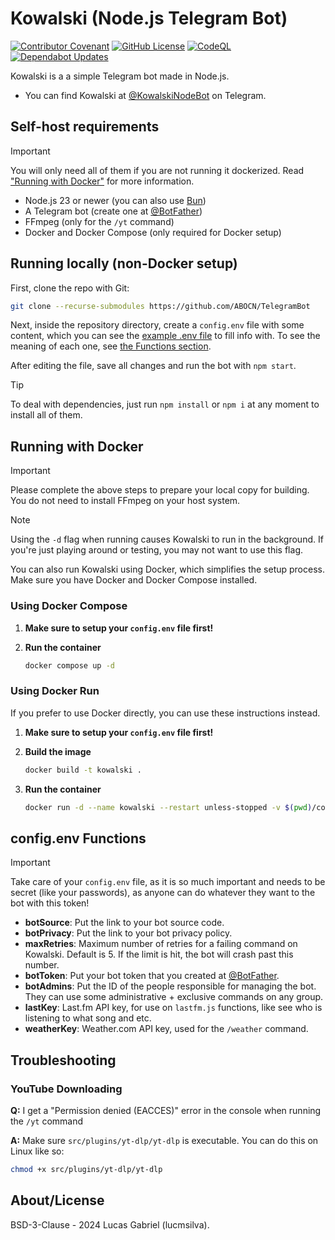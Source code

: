 # Kowalski (Node.js Telegram Bot)

[![Contributor Covenant](https://img.shields.io/badge/Contributor%20Covenant-2.1-4baaaa.svg)](CODE_OF_CONDUCT.md)
[![GitHub License](https://img.shields.io/github/license/ABOCN/TelegramBot)](https://github.com/abocn/TelegramBot/blob/main/LICENSE)
[![CodeQL](https://github.com/abocn/TelegramBot/actions/workflows/github-code-scanning/codeql/badge.svg)](https://github.com/abocn/TelegramBot/actions/workflows/github-code-scanning/codeql)
[![Dependabot Updates](https://github.com/abocn/TelegramBot/actions/workflows/dependabot/dependabot-updates/badge.svg)](https://github.com/abocn/TelegramBot/actions/workflows/dependabot/dependabot-updates)

Kowalski is a a simple Telegram bot made in Node.js.

- You can find Kowalski at [@KowalskiNodeBot](https://t.me/KowalskiNodeBot) on Telegram.

## Self-host requirements

> [!IMPORTANT]
> You will only need all of them if you are not running it dockerized. Read ["Running with Docker"](#running-with-docker) for more information.

- Node.js 23 or newer (you can also use [Bun](https://bun.sh))
- A Telegram bot (create one at [@BotFather](https://t.me/botfather))
- FFmpeg (only for the `/yt` command)
- Docker and Docker Compose (only required for Docker setup)

## Running locally (non-Docker setup)

First, clone the repo with Git:

```bash
git clone --recurse-submodules https://github.com/ABOCN/TelegramBot
```

Next, inside the repository directory, create a `config.env` file with some content, which you can see the [example .env file](config.env.example) to fill info with. To see the meaning of each one, see [the Functions section](#configenv-functions).

After editing the file, save all changes and run the bot with ``npm start``.

> [!TIP]
> To deal with dependencies, just run ``npm install`` or ``npm i`` at any moment to install all of them.

## Running with Docker

> [!IMPORTANT]
> Please complete the above steps to prepare your local copy for building. You do not need to install FFmpeg on your host system.

> [!NOTE]
> Using the `-d` flag when running causes Kowalski to run in the background. If you're just playing around or testing, you may not want to use this flag.

You can also run Kowalski using Docker, which simplifies the setup process. Make sure you have Docker and Docker Compose installed.

### Using Docker Compose

1. **Make sure to setup your `config.env` file first!**

2. **Run the container**

   ```bash
   docker compose up -d
   ```

### Using Docker Run

If you prefer to use Docker directly, you can use these instructions instead.

1. **Make sure to setup your `config.env` file first!**

2. **Build the image**

   ```bash
   docker build -t kowalski .
   ```

3. **Run the container**

   ```bash
   docker run -d --name kowalski --restart unless-stopped -v $(pwd)/config.env:/usr/src/app/config.env:ro kowalski
   ```

## config.env Functions
> [!IMPORTANT]
> Take care of your ``config.env`` file, as it is so much important and needs to be secret (like your passwords), as anyone can do whatever they want to the bot with this token!

- **botSource**: Put the link to your bot source code.
- **botPrivacy**: Put the link to your bot privacy policy.
- **maxRetries**: Maximum number of retries for a failing command on Kowalski. Default is 5. If the limit is hit, the bot will crash past this number.
- **botToken**: Put your bot token that you created at [@BotFather](https://t.me/botfather).
- **botAdmins**: Put the ID of the people responsible for managing the bot. They can use some administrative + exclusive commands on any group.
- **lastKey**: Last.fm API key, for use on `lastfm.js` functions, like see who is listening to what song and etc.
- **weatherKey**: Weather.com API key, used for the `/weather` command.

## Troubleshooting

### YouTube Downloading

**Q:** I get a "Permission denied (EACCES)" error in the console when running the `/yt` command

**A:** Make sure `src/plugins/yt-dlp/yt-dlp` is executable. You can do this on Linux like so:

```bash
chmod +x src/plugins/yt-dlp/yt-dlp
```

## About/License

BSD-3-Clause - 2024 Lucas Gabriel (lucmsilva).
